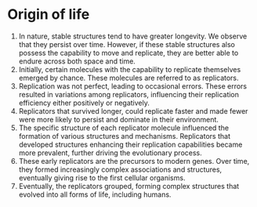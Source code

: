 # Origin of life

1. In nature, stable structures tend to have greater longevity. We observe that they persist over time. However, if these stable structures also possess the capability to move and replicate, they are better able to endure across both space and time.
2. Initially, certain molecules with the capability to replicate themselves emerged by chance. These molecules are referred to as replicators.
3. Replication was not perfect, leading to occasional errors. These errors resulted in variations among replicators, influencing their replication efficiency either positively or negatively.
4. Replicators that survived longer, could replicate faster and made fewer were more likely to persist and dominate in their environment.
5. The specific structure of each replicator molecule influenced the formation of various structures and mechanisms. Replicators that developed structures enhancing their replication capabilities became more prevalent, further driving the evolutionary process.
6. These early replicators are the precursors to modern genes. Over time, they formed increasingly complex associations and structures, eventually giving rise to the first cellular organisms.
7. Eventually, the replicators grouped, forming complex structures that evolved into all forms of life, including humans.
